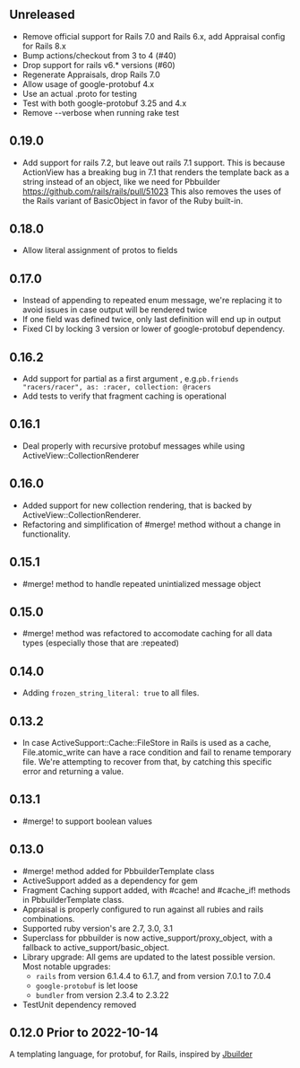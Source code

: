 ## Unreleased

- Remove official support for Rails 7.0 and Rails 6.x, add Appraisal config for Rails 8.x
- Bump actions/checkout from 3 to 4 (#40)
- Drop support for rails v6.* versions (#60)
- Regenerate Appraisals, drop Rails 7.0
- Allow usage of google-protobuf 4.x
- Use an actual .proto for testing
- Test with both google-protobuf 3.25 and 4.x
- Remove --verbose when running rake test

## 0.19.0
- Add support for rails 7.2, but leave out rails 7.1 support. This is because ActionView has a breaking bug in 7.1 that renders the template back as a string instead of an object, like we need for Pbbuilder https://github.com/rails/rails/pull/51023 This also removes the uses of the Rails variant of BasicObject in favor of the Ruby built-in.

## 0.18.0
- Allow literal assignment of protos to fields

## 0.17.0
- Instead of appending to repeated enum message, we're replacing it to avoid issues in case output will be rendered twice
- If one field was defined twice, only last definition will end up in output
- Fixed CI by locking 3 version or lower of google-protobuf dependency.

## 0.16.2
- Add support for partial as a first argument , e.g.`pb.friends "racers/racer", as: :racer, collection: @racers`
- Add tests to verify that fragment caching is operational

## 0.16.1
- Deal properly with recursive protobuf messages while using ActiveView::CollectionRenderer

## 0.16.0
- Added support for new collection rendering, that is backed by ActiveView::CollectionRenderer.
- Refactoring and simplification of #merge! method without a change in functionality.

## 0.15.1
- #merge! method to handle repeated unintialized message object

## 0.15.0
- #merge! method was refactored to accomodate caching for all data types (especially those that are :repeated)

## 0.14.0
- Adding `frozen_string_literal: true` to all files.

## 0.13.2
- In case ActiveSupport::Cache::FileStore in Rails is used as a cache, File.atomic_write can have a race condition and fail to rename temporary file. We're attempting to recover from that, by catching this specific error and returning a value.

## 0.13.1
- #merge! to support boolean values

## 0.13.0
- #merge! method added for PbbuilderTemplate class
- ActiveSupport added as a dependency for gem
- Fragment Caching support added, with #cache! and #cache_if! methods in PbbuilderTemplate class.
- Appraisal is properly configured to run against all rubies and rails combinations.
- Supported ruby version's are 2.7, 3.0, 3.1
- Superclass for pbbuilder is now active_support/proxy_object, with a fallback to active_support/basic_object.
- Library upgrade: All gems are updated to the latest possible version. Most notable upgrades:
  - `rails` from version 6.1.4.4 to 6.1.7, and from version 7.0.1 to 7.0.4
  - `google-protobuf` is let loose
  - `bundler` from version 2.3.4 to 2.3.22
- TestUnit dependency removed

## 0.12.0 Prior to 2022-10-14

A templating language, for protobuf, for Rails, inspired by [Jbuilder](https://github.com/rails/jbuilder)

